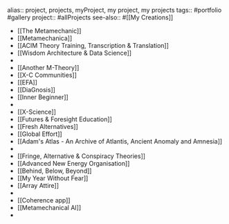alias:: project, projects, myProject, my project, my projects
tags:: #portfolio #gallery 
project:: #allProjects
see-also:: #[[My Creations]]

- [[The Metamechanic]]
- [[Metamechanica]]
- [[ACIM Theory Training, Transcription & Translation]]
- [[Wisdom Architecture & Data Science]]
-
- [[Another M-Theory]]
- [[X-C Communities]]
- [[EFA]]
- [[DiaGnosis]]
- [[Inner Beginner]]
-
- [[X-Science]]
- [[Futures & Foresight Education]]
- [[Fresh Alternatives]]
- [[Global Effort]]
- [[Adam's Atlas - An Archive of Atlantis, Ancient Anomaly and Amnesia]]
-
- [[Fringe, Alternative & Conspiracy Theories]]
- [[Advanced New Energy Organisation]]
- [[Behind, Below, Beyond]]
- [[My Year Without Fear]]
- [[Array Attire]]
-
- [[Coherence app]]
- [[Metamechanical AI]]
-